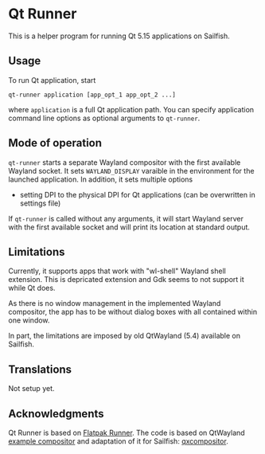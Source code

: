 # Qt Runner

This is a helper program for running Qt 5.15 applications
on Sailfish.


## Usage

To run Qt application, start

```
qt-runner application [app_opt_1 app_opt_2 ...]
```

where `application` is a full Qt application path. You can specify
application command line options as optional arguments
to `qt-runner`.


## Mode of operation

`qt-runner` starts a separate Wayland compositor with the first
available Wayland socket. It sets `WAYLAND_DISPLAY` varaible in the
environment for the launched application. In addition, it
sets multiple options

* setting DPI to the physical DPI for Qt applications (can be
  overwritten in settings file)

If `qt-runner` is called without any arguments, it will start
Wayland server with the first available socket and will print its
location at standard output.


## Limitations

Currently, it supports apps that work with "wl-shell" Wayland shell
extension. This is depricated extension and Gdk seems to not support
it while Qt does.

As there is no window management in the implemented Wayland
compositor, the app has to be without dialog boxes with all contained
within one window.

In part, the limitations are imposed by old QtWayland (5.4) available
on Sailfish.


## Translations

Not setup yet.

## Acknowledgments

Qt Runner is based on [Flatpak
Runner](https://github.com/sailfishos-flatpak/flatpak-runner). The
code is based on QtWayland [example
compositor](https://github.com/qt/qtwayland/tree/5.4/examples/wayland/qml-compositor)
and adaptation of it for Sailfish:
[qxcompositor](https://github.com/elros34/qxcompositor).

